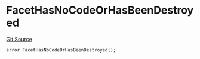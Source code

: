# FacetHasNoCodeOrHasBeenDestroyed
[Git Source](https://github.com/thrackle-io/rules-engine/blob/af2c902a06ffbdb4f9de3bdbb6a20c476a93b949/src/client/token/handler/diamond/HandlerDiamond.sol)


```solidity
error FacetHasNoCodeOrHasBeenDestroyed();
```

